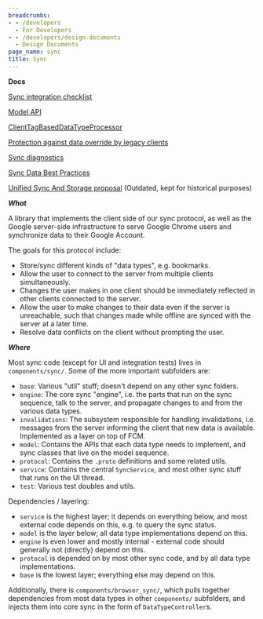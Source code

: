 ```yaml
---
breadcrumbs:
- - /developers
  - For Developers
- - /developers/design-documents
  - Design Documents
page_name: sync
title: Sync
---
```


**Docs**

[Sync integration checklist](/developers/design-documents/sync/integration-checklist)

[Model API](/developers/design-documents/sync/model-api)

[ClientTagBasedDataTypeProcessor](/developers/design-documents/sync/client-tag-based-data-type-processor)

[Protection against data override by legacy clients](/developers/design-documents/sync/old-sync-clients-data-override-protection)

[Sync diagnostics](/developers/design-documents/sync/diagnostics)

[Sync Data Best
Practices](/developers/design-documents/sync/sync-data-best-practices)

[Unified Sync And Storage
proposal](/developers/design-documents/sync/unified-sync-and-storage-overview)
 (Outdated, kept for historical purposes)

***What***

A library that implements the client side of our sync protocol, as well as the
Google server-side infrastructure to serve Google Chrome users and synchronize
data to their Google Account.

The goals for this protocol include:

*   Store/sync different kinds of "data types", e.g. bookmarks.
*   Allow the user to connect to the server from multiple clients
            simultaneously.
*   Changes the user makes in one client should be immediately reflected
            in other clients connected to the server.
*   Allow the user to make changes to their data even if the server is
            unreachable, such that changes made while offline are synced with
            the server at a later time.
*   Resolve data conflicts on the client without prompting the user.

***Where***

Most sync code (except for UI and integration tests) lives in
`components/sync/`. Some of the more important subfolders are:
*   `base`: Various "util" stuff; doesn't depend on any other sync folders.
*   `engine`: The core sync "engine", i.e. the parts that run on the sync
    sequence, talk to the server, and propagate changes to and from the various
    data types.
*   `invalidations`: The subsystem responsible for handling invalidations, i.e.
    messages from the server informing the client that new data is available.
    Implemented as a layer on top of FCM.
*   `model`: Contains the APIs that each data type needs to implement, and sync
    classes that live on the model sequence.
*   `protocol`: Contains the `.proto` definitions and some related utils.
*   `service`: Contains the central `SyncService`, and most other sync stuff
    that runs on the UI thread.
*   `test`: Various test doubles and utils.

Dependencies / layering:
*   `service` is the highest layer; it depends on everything below, and most
    external code depends on this, e.g. to query the sync status.
*   `model` is the layer below; all data type implementations depend on this.
*   `engine` is even lower and mostly internal - external code should generally
    not (directly) depend on this.
*   `protocol` is depended on by most other sync code, and by all data type
    implementations.
*   `base` is the lowest layer; everything else may depend on this.

Additionally, there is `components/browser_sync/`, which pulls together dependencies from most data types in other `components/` subfolders, and
injects them into core sync in the form of `DataTypeController`s.
